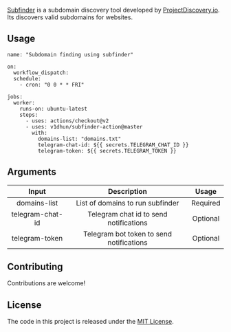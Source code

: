 
[Subfinder](https://github.com/projectdiscovery/subfinder) is a subdomain discovery tool developed by [ProjectDiscovery.io](https://twitter.com/pdiscoveryio). Its discovers valid subdomains for websites.

## Usage
```
name: "Subdomain finding using subfinder"

on:
  workflow_dispatch:
  schedule:
    - cron: "0 0 * * FRI"

jobs:
  worker:
    runs-on: ubuntu-latest
    steps:
      - uses: actions/checkout@v2
      - uses: v1dhun/subfinder-action@master
        with:
          domains-list: "domains.txt"
          telegram-chat-id: ${{ secrets.TELEGRAM_CHAT_ID }}
          telegram-token: ${{ secrets.TELEGRAM_TOKEN }}
```

## Arguments

| Input  | Description | Usage |
| :---:     |     :---:   |    :---:   |
| domains-list  | List of domains to run subfinder  | Required
| telegram-chat-id  | Telegram chat id to send notifications  | Optional
| telegram-token  | Telegram bot token to send notifications | Optional

## Contributing

Contributions are welcome!

## License

The code in this project is released under the [MIT License](LICENSE).